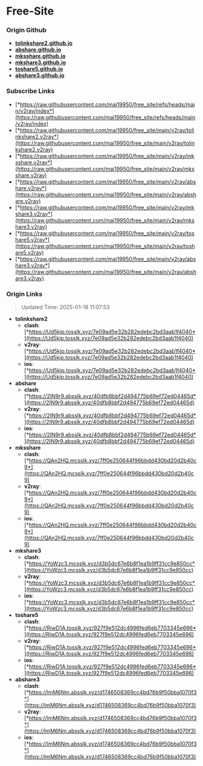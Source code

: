 # Free-Site

### Origin Github

- [**tolinkshare2.github.io**](https://github.com/tolinkshare2/tolinkshare2.github.io)
- [**abshare.github.io**](https://github.com/abshare/abshare.github.io)
- [**mksshare.github.io**](https://github.com/mksshare/mksshare.github.io)
- [**mkshare3.github.io**](https://github.com/mkshare3/mkshare3.github.io)
- [**toshare5.github.io**](https://github.com/toshare5/toshare5.github.io)
- [**abshare3.github.io**](https://github.com/abshare3/abshare3.github.io)

### Subscribe Links

- [*https://raw.githubusercontent.com/mai19950/free_site/refs/heads/main/v2ray/index*](https://raw.githubusercontent.com/mai19950/free_site/refs/heads/main/v2ray/index)
- [*https://raw.githubusercontent.com/mai19950/free_site/main/v2ray/tolinkshare2.v2ray*](https://raw.githubusercontent.com/mai19950/free_site/main/v2ray/tolinkshare2.v2ray)
- [*https://raw.githubusercontent.com/mai19950/free_site/main/v2ray/mksshare.v2ray*](https://raw.githubusercontent.com/mai19950/free_site/main/v2ray/mksshare.v2ray)
- [*https://raw.githubusercontent.com/mai19950/free_site/main/v2ray/abshare.v2ray*](https://raw.githubusercontent.com/mai19950/free_site/main/v2ray/abshare.v2ray)
- [*https://raw.githubusercontent.com/mai19950/free_site/main/v2ray/mkshare3.v2ray*](https://raw.githubusercontent.com/mai19950/free_site/main/v2ray/mkshare3.v2ray)
- [*https://raw.githubusercontent.com/mai19950/free_site/main/v2ray/toshare5.v2ray*](https://raw.githubusercontent.com/mai19950/free_site/main/v2ray/toshare5.v2ray)
- [*https://raw.githubusercontent.com/mai19950/free_site/main/v2ray/abshare3.v2ray*](https://raw.githubusercontent.com/mai19950/free_site/main/v2ray/abshare3.v2ray)

### Origin Links

> Updated Time: 2025-01-18 11:07:53

- **tolinkshare2**
  - **clash**: [*https://Ud5kjp.tosslk.xyz/7e09ad5e32b282edebc2bd3aab1f4040*](https://Ud5kjp.tosslk.xyz/7e09ad5e32b282edebc2bd3aab1f4040)
  - **v2ray**: [*https://Ud5kjp.tosslk.xyz/7e09ad5e32b282edebc2bd3aab1f4040*](https://Ud5kjp.tosslk.xyz/7e09ad5e32b282edebc2bd3aab1f4040)
  - **ios**: [*https://Ud5kjp.tosslk.xyz/7e09ad5e32b282edebc2bd3aab1f4040*](https://Ud5kjp.tosslk.xyz/7e09ad5e32b282edebc2bd3aab1f4040)
- **abshare**
  - **clash**: [*https://2IN9r9.absslk.xyz/40dfb8bbf2d494775b69ef72ed04465d*](https://2IN9r9.absslk.xyz/40dfb8bbf2d494775b69ef72ed04465d)
  - **v2ray**: [*https://2IN9r9.absslk.xyz/40dfb8bbf2d494775b69ef72ed04465d*](https://2IN9r9.absslk.xyz/40dfb8bbf2d494775b69ef72ed04465d)
  - **ios**: [*https://2IN9r9.absslk.xyz/40dfb8bbf2d494775b69ef72ed04465d*](https://2IN9r9.absslk.xyz/40dfb8bbf2d494775b69ef72ed04465d)
- **mksshare**
  - **clash**: [*https://QAn2HQ.mcsslk.xyz/7ff0e250644f96bbdd430bd20d2b40c9*](https://QAn2HQ.mcsslk.xyz/7ff0e250644f96bbdd430bd20d2b40c9)
  - **v2ray**: [*https://QAn2HQ.mcsslk.xyz/7ff0e250644f96bbdd430bd20d2b40c9*](https://QAn2HQ.mcsslk.xyz/7ff0e250644f96bbdd430bd20d2b40c9)
  - **ios**: [*https://QAn2HQ.mcsslk.xyz/7ff0e250644f96bbdd430bd20d2b40c9*](https://QAn2HQ.mcsslk.xyz/7ff0e250644f96bbdd430bd20d2b40c9)
- **mkshare3**
  - **clash**: [*https://YoWzc3.mcsslk.xyz/d3b5dc67e6b8f1ea1b9ff31cc9e850cc*](https://YoWzc3.mcsslk.xyz/d3b5dc67e6b8f1ea1b9ff31cc9e850cc)
  - **v2ray**: [*https://YoWzc3.mcsslk.xyz/d3b5dc67e6b8f1ea1b9ff31cc9e850cc*](https://YoWzc3.mcsslk.xyz/d3b5dc67e6b8f1ea1b9ff31cc9e850cc)
  - **ios**: [*https://YoWzc3.mcsslk.xyz/d3b5dc67e6b8f1ea1b9ff31cc9e850cc*](https://YoWzc3.mcsslk.xyz/d3b5dc67e6b8f1ea1b9ff31cc9e850cc)
- **toshare5**
  - **clash**: [*https://RiwD1A.tosslk.xyz/927f9e512dc4996fed6eb7703345e696*](https://RiwD1A.tosslk.xyz/927f9e512dc4996fed6eb7703345e696)
  - **v2ray**: [*https://RiwD1A.tosslk.xyz/927f9e512dc4996fed6eb7703345e696*](https://RiwD1A.tosslk.xyz/927f9e512dc4996fed6eb7703345e696)
  - **ios**: [*https://RiwD1A.tosslk.xyz/927f9e512dc4996fed6eb7703345e696*](https://RiwD1A.tosslk.xyz/927f9e512dc4996fed6eb7703345e696)
- **abshare3**
  - **clash**: [*https://lmM6Nm.absslk.xyz/d1746508369cc4bd76b9f50bba1070f3*](https://lmM6Nm.absslk.xyz/d1746508369cc4bd76b9f50bba1070f3)
  - **v2ray**: [*https://lmM6Nm.absslk.xyz/d1746508369cc4bd76b9f50bba1070f3*](https://lmM6Nm.absslk.xyz/d1746508369cc4bd76b9f50bba1070f3)
  - **ios**: [*https://lmM6Nm.absslk.xyz/d1746508369cc4bd76b9f50bba1070f3*](https://lmM6Nm.absslk.xyz/d1746508369cc4bd76b9f50bba1070f3)
